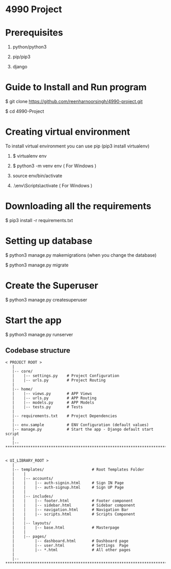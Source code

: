 # 4990 Project

# Prerequisites

1. python/python3

2. pip/pip3

3. django


# Guide to Install and Run program

$ git clone https://github.com/reenharnoorsingh/4990-project.git

$ cd 4990-Project

# Creating virtual environment
To install virtual environment you can use pip (pip3 install virtualenv)

1. $ virtualenv env
1. $ python3 -m venv env ( For Windows )

2.  source env/bin/activate
2.  .\env\Scripts\activate ( For Windows )

# Downloading all the requirements

$ pip3 install -r requirements.txt

# Setting up database

$ python3 manage.py makemigrations (when you change the database)

$ python3 manage.py migrate

# Create the Superuser

$ python3 manage.py createsuperuser

# Start the app

$ python3 manage.py runserver

## Codebase structure


```
< PROJECT ROOT >
   |
   |-- core/                            
   |    |-- settings.py    # Project Configuration  
   |    |-- urls.py        # Project Routing
   |
   |-- home/
   |    |-- views.py       # APP Views
   |    |-- urls.py        # APP Routing
   |    |-- models.py      # APP Models
   |    |-- tests.py       # Tests  
   |
   |-- requirements.txt    # Project Dependencies
   |
   |-- env.sample          # ENV Configuration (default values)
   |-- manage.py           # Start the app - Django default start script
   |
   |-- ************************************************************************


< UI_LIBRARY_ROOT >                      
   |
   |-- templates/                     # Root Templates Folder
   |    |          
   |    |-- accounts/       
   |    |    |-- auth-signin.html     # Sign IN Page
   |    |    |-- auth-signup.html     # Sign UP Page
   |    |
   |    |-- includes/       
   |    |    |-- footer.html          # Footer component
   |    |    |-- sidebar.html         # Sidebar component
   |    |    |-- navigation.html      # Navigation Bar
   |    |    |-- scripts.html         # Scripts Component
   |    |
   |    |-- layouts/       
   |    |    |-- base.html            # Masterpage
   |    |
   |    |-- pages/       
   |         |-- dashboard.html       # Dashboard page
   |         |-- user.html            # Settings  Page
   |         |-- *.html               # All other pages
   |    
   |-- ************************************************************************
